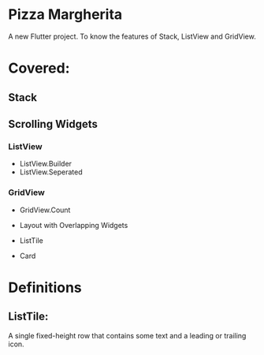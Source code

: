 # Pizza Margherita

A new Flutter project. To know the features of Stack, ListView and GridView.

# Covered:
## Stack

## Scrolling Widgets
### ListView
  * ListView.Builder
  * ListView.Seperated
### GridView
  * GridView.Count

* Layout with Overlapping Widgets
* ListTile
* Card

# Definitions
## ListTile:
  A single fixed-height row that contains some text and a leading or trailing icon.

